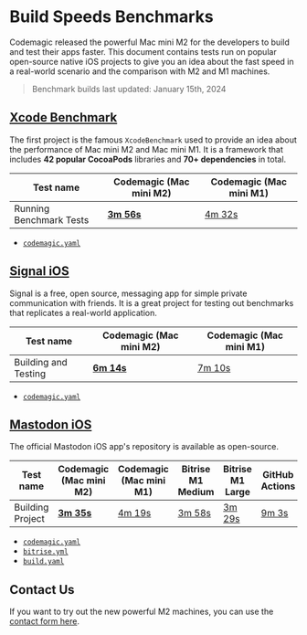 # Build Speeds Benchmarks

Codemagic released the powerful Mac mini M2 for the developers to build and test their apps faster. This document contains tests run on popular open-source native iOS projects to give you an idea about the fast speed in a real-world scenario and the comparison with M2 and M1 machines.

> Benchmark builds last updated: January 15th, 2024

## [Xcode Benchmark](https://github.com/codemagic-ci-cd/codemagic-benchmarks-projects-xcodeBenchmark/tree/master)

The first project is the famous `XcodeBenchmark` used to provide an idea about the performance of Mac mini M2 and Mac mini M1. It is a framework that includes **42 popular CocoaPods** libraries and **70+ dependencies** in total.

**Test name** | **Codemagic (Mac mini M2)** | **Codemagic (Mac mini M1)**
--- | --- | ---
Running Benchmark Tests | [**3m 56s**](https://codemagic.io/app/65a681d3ce3bc23535e15f5e/build/65cb2af809fc021e9b576435) | [4m 32s](https://codemagic.io/app/65a681d3ce3bc23535e15f5e/build/65d3442850c4be477f48f124)

- [`codemagic.yaml`](https://github.com/codemagic-ci-cd/codemagic-benchmarks-projects-xcodeBenchmark/blob/master/codemagic.yaml)

## [Signal iOS](https://github.com/codemagic-ci-cd/codemagic-benchmarks-projects-signal_ios)

Signal is a free, open source, messaging app for simple private communication with friends. It is a great project for testing out benchmarks that replicates a real-world application.

**Test name** | **Codemagic (Mac mini M2)** | **Codemagic (Mac mini M1)**
--- | --- | ---
Building and Testing | [**6m 14s**](https://codemagic.io/app/65a69265a20054f6b1f50029/build/65cb2c0164a6a4ccfcc19c10) | [7m 10s](https://codemagic.io/app/65a69265a20054f6b1f50029/build/65aa991199bb5a43bbcb6cb5)

- [`codemagic.yaml`](https://github.com/codemagic-ci-cd/codemagic-benchmarks-projects-signal_ios/blob/main/codemagic.yaml)

## [Mastodon iOS](https://github.com/codemagic-ci-cd/codemagic-benchmarks-projects-mastodon-ios)

The official Mastodon iOS app's repository is available as open-source.

**Test name** | **Codemagic (Mac mini M2)** | **Codemagic (Mac mini M1)** | Bitrise M1 Medium | Bitrise M1 Large | GitHub Actions 
--- | --- | --- | --- | --- | ---
Building Project | [**3m 35s**](https://codemagic.io/app/65a42cf8f3786c75977de546/build/65a6521d9fe349444cb79888) | [4m 19s](https://codemagic.io/app/65a42cf8f3786c75977de546/build/65a664cc1f4be010c58152bd) | [3m 58s](https://app.bitrise.io/build/fa2a2e0b-a786-4992-9193-439648e94bcc) | [3m 29s](https://app.bitrise.io/build/7b0aef88-d2fa-401a-a775-696f3cfc4e1c) | [9m 3s](https://github.com/codemagic-ci-cd/codemagic-benchmarks-projects-mastodon-ios/actions/runs/7585480789)

- [`codemagic.yaml`](https://github.com/codemagic-ci-cd/codemagic-benchmarks-projects-mastodon-ios/blob/develop/codemagic.yaml)
- [`bitrise.yml`](https://github.com/codemagic-ci-cd/codemagic-benchmarks-projects-mastodon-ios/blob/develop/bitrise.yml)
- [`build.yaml`](https://github.com/codemagic-ci-cd/codemagic-benchmarks-projects-mastodon-ios/blob/develop/.github/workflows/build.yml)

## Contact Us
If you want to try out the new powerful M2 machines, you can use the [contact form here](https://codemagic.io/contact/).
